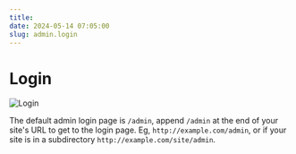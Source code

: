 ```yaml
---
title:
date: 2024-05-14 07:05:00
slug: admin.login
---
```


# Login

![Login](/_media/login.png)

The default admin login page is `/admin`, append `/admin` at the end of your site's URL to get to the login page. Eg, `http://example.com/admin`, or if your site is in a subdirectory `http://example.com/site/admin`.



